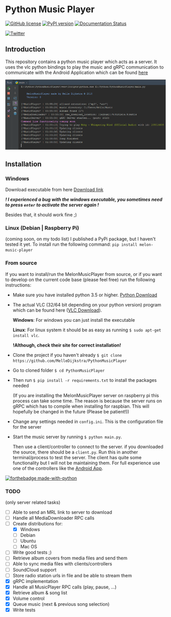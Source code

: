 # Python Music Player
[![GitHub license](https://img.shields.io/github/license/MelleDijkstra/PythonMusicPlayer.svg)](https://github.com/MelleDijkstra/PythonMusicPlayer/blob/master/LICENSE)
[![PyPI version](https://badge.fury.io/py/melon-music-player.svg)](https://badge.fury.io/py/melon-music-player)
[![Documentation Status](https://readthedocs.org/projects/pythonmusicplayer/badge/?version=latest)](http://pythonmusicplayer.readthedocs.io/en/latest/?badge=latest)

[![Twitter](https://img.shields.io/twitter/url/https/github.com/MelleDijkstra/PythonMusicPlayer.svg?style=social)](https://twitter.com/intent/tweet?text=MelonMusicPlayer:&url=https%3A%2F%2Fgithub.com%2FMelleDijkstra%2FPythonMusicPlayer)

## Introduction

This repository contains a python music player which acts as a server. 
It uses the vlc python bindings to play the music and gRPC communication to communicate 
with the Android Application which can be found [here](https://github.com/MelleDijkstra/AndroidMusicPlayerClient)

![Impression](project-files/console-output.png)

## Installation

### Windows

Download executable from here
[Download link]()

__*! I experienced a bug with the windows executable, you sometimes need to press `enter`
to activate the server again !*__

Besides that, it should work fine ;)

### Linux (Debian | Raspberry Pi)

(coming soon, on my todo list)
I published a PyPi package, but I haven't tested it yet.
To install run the following command:
`pip install melon-music-player`

### From source

If you want to install/run the MelonMusicPlayer from source,
or if you want to develop on the current code base (please feel free)
run the following instructions:

- Make sure you have installed python 3.5 or higher. [Python Download](https://www.python.org/downloads/)
- The actual VLC (32/64 bit depending on your python version) program which can be found here ([VLC Download](http://www.videolan.org/vlc/)).
  
  **Windows**: For windows you can just install the executable
  
  **Linux**: For linux system it should be as easy as running `$ sudo apt-get install vlc`. 
  
  **!Although, check their site for correct installation!**

- Clone the project if you haven't already `$ git clone https://github.com/MelleDijkstra/PythonMusicPlayer`
- Go to cloned folder `$ cd PythonMusicPlayer`
- Then run `$ pip install -r requirements.txt` to install the packages needed
  
  (If you are installing the MelonMusicPlayer server on raspberry pi this process
  can take some time. The reason is because the server runs on gRPC which
  has to compile when installing for raspbian. This will hopefully be changed in the future (Please be patient!))

- Change any settings needed in `config.ini`. This is the configuration file for the server
- Start the music server by running `$ python main.py`. 
  
  Then use a client/controller to connect to the server.
  if you downloaded the source, there should be a `client.py`. Run this in another terminal/process to test the server.
  The client has quite some functionality but I will not be maintaining them. For full experience use one of the controllers
  like the [Android App](https://github.com/MelleDijkstra/AndroidMusicPlayerClient).

[![forthebadge made-with-python](http://ForTheBadge.com/images/badges/made-with-python.svg)](https://www.python.org/)

### TODO
(only server related tasks)

- [ ] Able to send an MRL link to server to download
- [ ] Handle all MediaDownloader RPC calls
- [ ] Create distributions for:
    - [x] Windows
    - [ ] Debian
    - [ ] Ubuntu
    - [ ] Mac OS
- [ ] Write good tests ;)
- [ ] Retrieve album covers from media files and send them
- [ ] Able to sync media files with clients/controllers
- [ ] SoundCloud support
- [ ] Store radio station urls in file and be able to stream them
- [x] gRPC implementation
- [x] Handle all MusicPlayer RPC calls (play, pause, ...)
- [x] Retrieve album & song list
- [x] Volume control
- [x] Queue music (next & previous song selection)
- [x] Write tests
